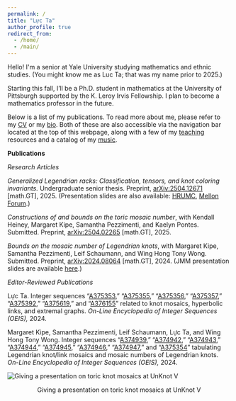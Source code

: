 ```yaml
---
permalink: /
title: "Lực Ta"
author_profile: true
redirect_from: 
  - /home/
  - /main/
---
```


Hello! I'm a senior at Yale University studying mathematics and ethnic studies. (You might know me as Luc Ta; that was my name prior to 2025.) 

Starting this fall, I’ll be a Ph.D. student in mathematics at the University of Pittsburgh supported by the K. Leroy Irvis Fellowship. I plan to become a mathematics professor in the future.

Below is a list of my publications. To read more about me, please refer to my [CV](https://luc-ta.github.io/cv/) or my [bio](https://luc-ta.github.io/about/). Both of these are also accessible via the navigation bar located at the top of this webpage, along with a few of my [teaching](https://luc-ta.github.io/teaching/) resources and a catalog of my [music](https://luc-ta.github.io/music/).

**Publications**

_Research Articles_

_Generalized Legendrian racks: Classification, tensors, and knot coloring invariants._ Undergraduate senior thesis. Preprint, [arXiv:2504.12671](https://arxiv.org/abs/2504.12671) \[math.GT\], 2025. (Presentation slides are also available: [HRUMC](../files/hrumc.pdf), [Mellon Forum](../files/hrumc.pdf).)

_Constructions of and bounds on the toric mosaic number_, with Kendall Heiney, Margaret Kipe, Samantha Pezzimenti, and Kaelyn Pontes. Submitted. Preprint, [arXiv:2504.02265](https://doi.org/10.48550/arXiv.2504.02265) \[math.GT\], 2025. 

_Bounds on the mosaic number of Legendrian knots_, with Margaret Kipe, Samantha Pezzimenti, Leif Schaumann, and Wing Hong Tony Wong. Submitted. Preprint, [arXiv:2024.08064](https://doi.org/10.48550/arXiv.2410.08064) \[math.GT\], 2024. (JMM presentation slides are available [here](../files/computing-legendrian-mosaic-numbers.pdf).)

_Editor-Reviewed Publications_

Lực Ta. Integer sequences “[A375353](https://oeis.org/A375353),” “[A375355](https://oeis.org/A375355),” “[A375356](https://oeis.org/A375356),” “[A375357](https://oeis.org/A375357),” “[A375392](https://oeis.org/A375392),” “[A375619](https://oeis.org/A375619),” and “[A376155](https://oeis.org/A376155)” related to knot mosaics, hyperbolic links, and extremal graphs. _On-Line Encyclopedia of Integer Sequences (OEIS),_ 2024.

Margaret Kipe, Samantha Pezzimenti, Leif Schaumann, Lực Ta, and Wing Hong Tony Wong. Integer sequences “[A374939](https://oeis.org/A374939),” “[A374942](https://oeis.org/A374942),” “[A374943](https://oeis.org/A374943),” “[A374944](https://oeis.org/A374944),” “[A374945](https://oeis.org/A374945),” “[A374946](https://oeis.org/A374946),” “[A374947](https://oeis.org/A374947),” and “[A375354](https://oeis.org/A375354)” tabulating Legendrian knot/link mosaics and mosaic numbers of Legendrian knots. _On-Line Encyclopedia of Integer Sequences (OEIS),_ 2024.

![Giving a presentation on toric knot mosaics at UnKnot V](https://luc-ta.github.io/images/presenting.jpg)
<p style="text-align: center;">Giving a presentation on toric knot mosaics at UnKnot V</p>
